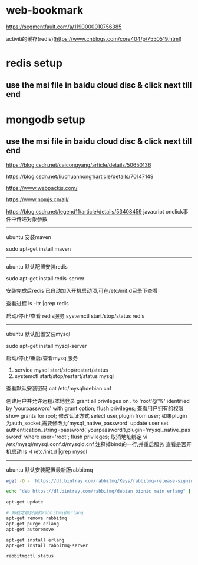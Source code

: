 # web-bookmark

https://segmentfault.com/a/1190000010756385

activiti的缓存(redis)(https://www.cnblogs.com/core404/p/7550519.html)

# redis setup 
  ## use the msi file in baidu cloud disc & click next till end
  
# mongodb setup
  ## use the msi file in baidu cloud disc & click next till end

https://blog.csdn.net/caicongyang/article/details/50650136

https://blog.csdn.net/liuchuanhong1/article/details/70147149

https://www.webpackjs.com/

https://www.npmjs.cn/all/

https://blog.csdn.net/legend11/article/details/53408459 javacript onclick事件中传递对象参数

----

ubuntu 安装maven

sudo apt-get install maven

----

ubuntu 默认配置安装redis

sudo apt-get install redis-server

安装完成后redis 已自动加入开机启动项,可在/etc/init.d目录下查看

查看进程
ls -ltr |grep redis

启动/停止/查看 redis服务
systemctl start/stop/status redis

----

ubuntu 默认配置安装mysql

sudo apt-get install mysql-server

启动/停止/重启/查看mysql服务
1. service mysql start/stop/restart/status
2. systemctl start/stop/restart/status mysql

查看默认安装密码
cat /etc/mysql/debian.cnf

创建用户并允许远程/本地登录
grant all privileges on *.* to 'root'@'%' identified by 'yourpassword' with grant option;
flush privileges;
查看用户拥有的权限
show grants for root;
修改认证方式
select user,plugin from user;
如果plugin为auth_socket,需要修改为'mysql_native_password'
update user set authentication_string=password('yourpassword'),plugin='mysql_native_password' where user='root';
flush privileges;
取消地址绑定
vi /etc/mysql/mysql.conf.d/mysqld.cnf
注释掉bind的一行,并重启服务
查看是否开机启动
ls -l /etc/init.d |grep mysql

----

ubuntu 默认安装配置最新版rabbitmq

```bash
wget -O - 'https://dl.bintray.com/rabbitmq/Keys/rabbitmq-release-signing-key.asc' | sudo apt-key add -

echo "deb https://dl.bintray.com/rabbitmq/debian bionic main erlang" | sudo tee /etc/apt/sources.list.d/bintray.rabbitmq.list

apt-get update

# 卸载之前安装的rabbitmq和erlang
apt-get remove rabbitmq
apt-get purge erlang
apt-get autoremove

apt-get install erlang
apt-get install rabbitmq-server

rabbitmqctl status
```
